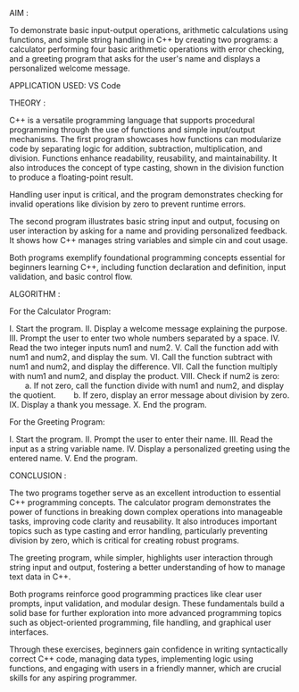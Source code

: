 AIM : 

To demonstrate basic input-output operations, arithmetic calculations using functions, and simple string handling in C++ by creating two programs: a calculator performing four basic arithmetic operations with error checking, and a greeting program that asks for the user's name and displays a personalized welcome message.

APPLICATION USED: VS Code

THEORY : 

C++ is a versatile programming language that supports procedural programming through the use of functions and simple input/output mechanisms. The first program showcases how functions can modularize code by separating logic for addition, subtraction, multiplication, and division. Functions enhance readability, reusability, and maintainability. It also introduces the concept of type casting, shown in the division function to produce a floating-point result.

Handling user input is critical, and the program demonstrates checking for invalid operations like division by zero to prevent runtime errors.

The second program illustrates basic string input and output, focusing on user interaction by asking for a name and providing personalized feedback. It shows how C++ manages string variables and simple cin and cout usage.

Both programs exemplify foundational programming concepts essential for beginners learning C++, including function declaration and definition, input validation, and basic control flow.

ALGORITHM : 

For the Calculator Program:

I. Start the program.
II. Display a welcome message explaining the purpose.
III. Prompt the user to enter two whole numbers separated by a space.
IV. Read the two integer inputs num1 and num2.
V. Call the function add with num1 and num2, and display the sum.
VI. Call the function subtract with num1 and num2, and display the difference.
VII. Call the function multiply with num1 and num2, and display the product.
VIII. Check if num2 is zero:
  a. If not zero, call the function divide with num1 and num2, and display the quotient.
  b. If zero, display an error message about division by zero.
IX. Display a thank you message.
X. End the program.

For the Greeting Program:

I. Start the program.
II. Prompt the user to enter their name.
III. Read the input as a string variable name.
IV. Display a personalized greeting using the entered name.
V. End the program.

CONCLUSION : 

The two programs together serve as an excellent introduction to essential C++ programming concepts. The calculator program demonstrates the power of functions in breaking down complex operations into manageable tasks, improving code clarity and reusability. It also introduces important topics such as type casting and error handling, particularly preventing division by zero, which is critical for creating robust programs.

The greeting program, while simpler, highlights user interaction through string input and output, fostering a better understanding of how to manage text data in C++.

Both programs reinforce good programming practices like clear user prompts, input validation, and modular design. These fundamentals build a solid base for further exploration into more advanced programming topics such as object-oriented programming, file handling, and graphical user interfaces.

Through these exercises, beginners gain confidence in writing syntactically correct C++ code, managing data types, implementing logic using functions, and engaging with users in a friendly manner, which are crucial skills for any aspiring programmer.
